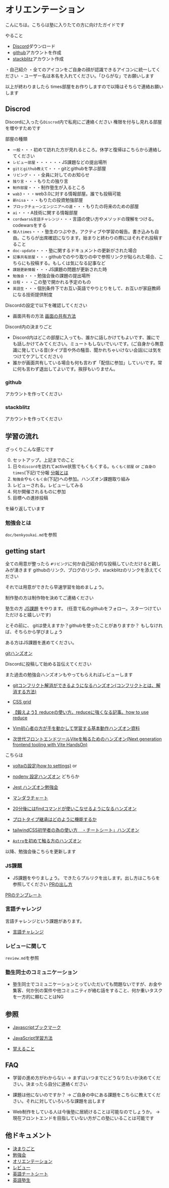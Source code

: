 # オリエンテーション

こんにちは。こちらは塾に入りたての方に向けたガイドです

やること

- [Discord](https://discord.com/)ダウンロード
- [github](https://github.com/)アカウントを作成
- [stackblitz](https://stackblitz.com/)アカウント作成

・自己紹介
・全てのアイコンをご自身の顔が認識できるアイコンに統一してください
・ユーザー名は本名を入れてください。「ひらがな」でお願いします

以上が終わりましたら
times部屋をお作りしますので以降はそちらで連絡お願いします

## Discrod

Discordに入ったら`Discrod`内で私宛にご連絡ください
権限を付与し見れる部屋を増やすためです

部屋の種類

- `一般`・・・初めて訪れた方が見れるところ。休学と復帰はこちらから連絡してください
- `レビュー部屋`・・・・・・JS課題などの提出場所
- `gitとgithub教えて`・・・gitとgithubを学ぶ部屋
- `リビング`・・・全員に対してのお知らせ
- `独り言`・・・もりたの独り言
- `制作部屋`・・・制作塾生が入るところ
- `wab3`・・・web3.0に対する情報部屋。誰でも投稿可能
- `新nisa`・・・もりたの投資勉強部屋
- `ブロックチェーンエンジニアへの道`・・・もりたの将来のための部屋
- `ai`・・・A技術に関する情報部屋
- `cordwars&言語チャレンジ`・・・言語の使い方やメソッドの理解をつける。codewarsをする
- `個人times`・・・塾生のつぶやき。アクティブや学習の報告。書き込みも自由。こちらが出席確認になります。始まりと終わりの際にはそれぞれ投稿すること
- `doc-update`・・・塾に関するドキュメントの更新がされた場合
- `記事共有部屋`・・・githubでのやり取りの中で参照リンクが貼られた場合、こちらにも投稿する。もしくは気になる記事など
- `課題更新情報`・・・JS課題の問題が更新された時
- `勉強会`・・・勉強会後の課題の提出場所
- `日程`・・・この塾で開かれる予定のもの
- `英語生`・・・個別条件下でお互い英語でやりとりをして、お互いが家庭教師になる技術提供制度


Discordの設定で以下を確認してください

- 画面共有の方法
[画面の共有方法](https://terracetech.jp/wp-content/uploads/2021/09/a.gif)

Discord内の決まりごと

- Discord内はどこの部屋に入っても、誰かに話しかけてもよいです、誰にでも話しかけてみてください。ミュートもしないでいいです。(ご自身から無意識に発している音(タイプ音や外の騒音、聞かれちゃいけない会話)には気をつけてケアしてください)
- 誰かが画面共有している場合も何も言わず「配信に参加」していいです。常に何も言わず退出してよいです。挨拶もいりません。

### github

アカウントを作ってください

### stackblitz

アカウントを作ってください

## 学習の流れ

ざっくりこんな感じです

0. セットアップ。上記までのこと
1. 日々`discord`を訪れてactive状態でもくもくする。`もくもく部屋` or `ご自身のtimes`(下記)で分報
[分報とは](https://giginc.co.jp/blog/giglab/slack-hunho)
2. `勉強会`や`もくもく会`(下記)への参加。ハンズオン課題取り組み
3. レビューされる。レビューしてみる
4. 何か開催されるものに参加
5. 目標への進捗投稿

を繰り返しています

### 勉強会とは

`doc/benkyoukai.md`を参照

## getting start

全ての用意が整ったら
`#リビング`に何か自己紹介的な投稿していただけると親しみが湧きます
githubのリンク、ブログのリンク、stackblitzのリンクを添えてください

それでは用意ができたら早速学習を始めましょう。

制作塾の方は制作物を決めてご連絡ください

塾生の方
[JS課題](https://github.com/kenmori/handsonFrontend/blob/master/work/markup/1.md)
をやります。
(任意で私のgithubをフォロー。スターつけていただけると嬉しいです)

とその前に、
gitは使えますか？githubを使ったことがありますか？
もしなければ、そちらから学びましょう

ある方はJS課題を進めてください。

[gitハンズオン](https://github.com/kenmori/handsonFrontend/tree/master/git/work)

Discordに投稿して始める旨伝えてください

また過去の勉強会ハンズオンもやってもらえればレビューします

- [gitコンフリクト解消ができるようになるハンズオン(コンフリクトとは、解消する方法)](https://github.com/kenmori/handsonFrontend/blob/master/git/work/README_conflict.md)

- [CSS grid](https://github.com/kenmori/handsonFrontend/blob/master/css/grid-work.md)

- [【鍛えよう】reduceの使い方。reduceに強くなる記事。how to use reduce](https://github.com/kenmori/handsonFrontend/blob/master/javascript/reduce.md)

- [Vim初心者の方が手を動かして学習する基本動作ハンズオン資料](https://github.com/kenmori/handsonFrontend/blob/master/vim/1.md)

- [次世代フロントエンドツールViteを触るためのハンズオン(Next generation frontend tooling with Vite HandsOn)](https://github.com/kenmori/handsonFrontend/blob/master/vite/Work.md)

こちらは

- [voltaの設定(how to settings)](https://github.com/kenmori/handsonFrontend/blob/master/node/volta.md)
or
- [nodenv 設定ハンズオン](https://github.com/kenmori/handsonFrontend/blob/master/node/nodenv.md)
どちらか

- [Jest ハンズオン勉強会](https://github.com/kenmori/handsonFrontend/blob/master/jest/work.md)

- [マンダラチャート](https://kenjimorita.jp/mandarasheet-mandara-chart/)

- [20分後にはfindコマンドが使いこなせるようになるハンズオン](https://github.com/kenmori/handsonFrontend/blob/master/linux/find/work1.md)

- [プロトタイプ継承はどのように機能するか](https://github.com/kenmori/handsonFrontend/tree/master/prototype)

- [tailwindCSS初学者の為の使い方　・チートシート」ハンズオン](https://github.com/kenmori/handsonFrontend/tree/master/tailwindcss)

- [`Astro`を初めて触る方のハンズオン](https://github.com/kenmori/handsonFrontend/tree/master/astro/Astro.md)

以降、勉強会後こちらを更新します

### JS課題

- JS課題をやりましょう。
できたらプルリクを出します。出し方はこちらを参照してください
[PRの出し方](https://github.com/kenmori/morikenjuku/blob/main/doc/review.md#pr%E3%81%AE%E5%87%BA%E3%81%97%E6%96%B9)

[PRのテンプレート](https://github.com/haru-programming/JavaScript-lessons/blob/main/.github/PULL_REQUEST_TEMPLATE.md)

### 言語チャレンジ

言語チャレンジという課題があります。

- [言語チャレンジ](https://github.com/kenmori/handsonFrontend/blob/master/work/basic/Work.md)

### レビューに関して

`review.md`を参照

### 塾生同士のコミュニケーション

- 塾生同士でコミュニケーションとっていただいても問題ないですが、お金や集客、何か別の案件や他コミュニティが絡む話をすること、何か重いタスクを一方的に頼むことはNG

## 参照

- [Javascriptブックマーク](https://twitter.com/terrace_tech/status/1284282445303447552?s=20)

- [JavaScript学習方法](https://twitter.com/terrace_tech/status/1277905026900299776?s=20)

- [覚えること](https://twitter.com/terrace_tech/status/1279183687012151296?s=20)

## FAQ

- 学習の進め方がわからない -> まずはいつまでにどうなりたいか決めてください。決まったら自分に連絡ください
- 課題は他にないのですか？ -> ご自身の中にある課題をこちらに教えてください。それに対していろいろな課題を出します

- Web制作をしている人は今後塾に居続けることは可能なのでしょうか。 -> 現在フロントエンドを目指していない方がこの塾にいることは可能です

## 他ドキュメント

- [決まりごと](https://github.com/kenmori/morikenjuku/blob/main/doc/kimarigoto.md)
- [勉強会](https://github.com/kenmori/morikenjuku/blob/main/doc/benkyoukai.md)
- [オリエンテーション](https://github.com/kenmori/morikenjuku/blob/main/doc/orien.md)
- [レビュー](https://github.com/kenmori/morikenjuku/blob/main/doc/review.md)
- [英語チートシート](https://github.com/kenmori/morikenjuku/blob/main/doc/englishcheetsheet.md)
- [英語塾生](https://github.com/kenmori/morikenjuku/blob/main/doc/englishmember.md)
